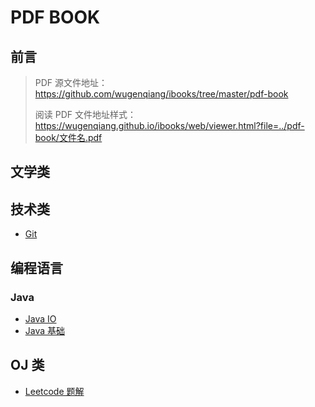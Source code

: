 # PDF BOOK

## 前言

> PDF 源文件地址：https://github.com/wugenqiang/ibooks/tree/master/pdf-book
>
> 阅读 PDF 文件地址样式：https://wugenqiang.github.io/ibooks/web/viewer.html?file=../pdf-book/文件名.pdf

## 文学类



## 技术类

* [Git](https://wugenqiang.github.io/ibooks/web/viewer.html?file=../pdf-book/Git.pdf)



## 编程语言

### Java

* [Java IO](https://wugenqiang.github.io/ibooks/web/viewer.html?file=../pdf-book/Java%20IO.pdf)
* [Java 基础](https://wugenqiang.github.io/ibooks/web/viewer.html?file=../pdf-book/Java%20基础.pdf)

## OJ 类

* [Leetcode 题解](https://wugenqiang.github.io/ibooks/web/viewer.html?file=../pdf-book/Leetcode%20题解.pdf)